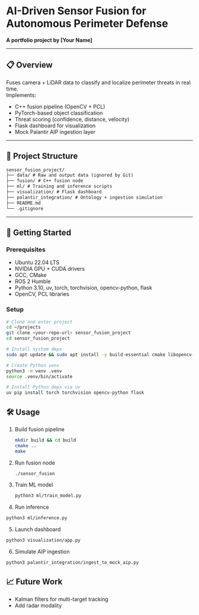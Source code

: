 # AI-Driven Sensor Fusion for Autonomous Perimeter Defense

**A portfolio project by [Your Name]**

---

## 📋 Overview

Fuses camera + LiDAR data to classify and localize perimeter threats in real time.  
Implements:
- C++ fusion pipeline (OpenCV + PCL)
- PyTorch-based object classification
- Threat scoring (confidence, distance, velocity)
- Flask dashboard for visualization
- Mock Palantir AIP ingestion layer

---

## 📂 Project Structure
```txt
sensor_fusion_project/
├── data/ # Raw and output data (ignored by Git)
├── fusion/ # C++ fusion node
├── ml/ # Training and inference scripts
├── visualization/ # Flask dashboard
├── palantir_integration/ # Ontology + ingestion simulation
├── README.md
└── .gitignore
```

---

## 🚀 Getting Started

### Prerequisites

- Ubuntu 22.04 LTS  
- NVIDIA GPU + CUDA drivers  
- GCC, CMake  
- ROS 2 Humble  
- Python 3.10, uv, torch, torchvision, opencv-python, flask  
- OpenCV, PCL libraries  

### Setup

```bash
# Clone and enter project
cd ~/projects
git clone <your-repo-url> sensor_fusion_project
cd sensor_fusion_project

# Install system deps
sudo apt update && sudo apt install -y build-essential cmake libopencv-dev libpcl-dev ros-humble-desktop python3-pip python3-venv

# Create Python venv
python3 -m venv .venv
source .venv/bin/activate

# Install Python deps via uv
uv pip install torch torchvision opencv-python flask
```

## 🛠️ Usage

1. Build fusion pipeline

    ```bash
    mkdir build && cd build
    cmake ..
    make

    ```

2. Run fusion node
    ```bash
    ./sensor_fusion
    ```

3. Train ML model 
    ```bash
    python3 ml/train_model.py
    ```

4. Run inference
```bash
python3 ml/inference.py
```

5. Launch dashboard
```bash
python3 visualization/app.py
```

6. Simulate AIP ingestion
```bash
python3 palantir_integration/ingest_to_mock_aip.py
```

## 📈 Future Work

- Kalman filters for multi-target tracking
- Add radar modality